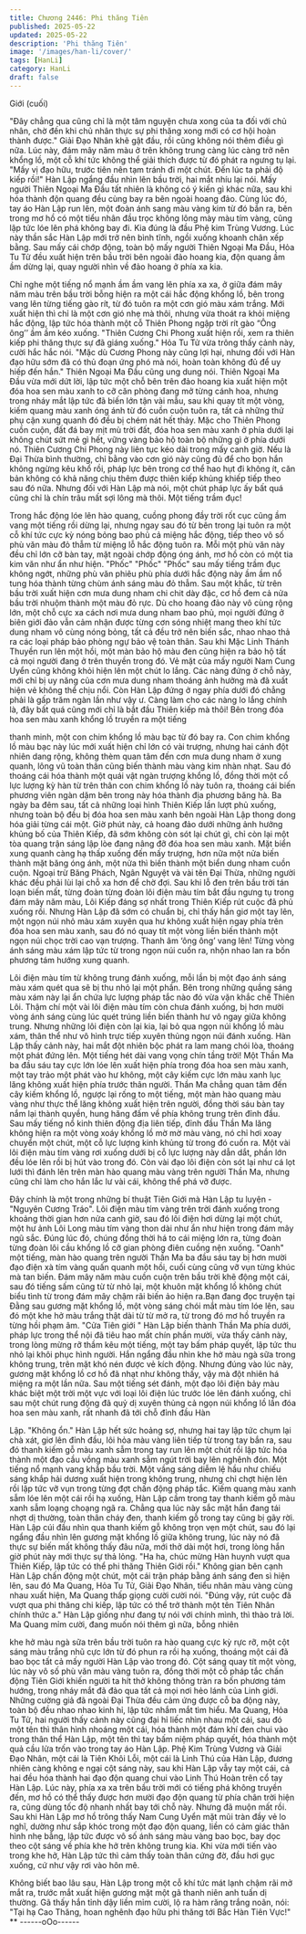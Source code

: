 ```yaml
---
title: Chương 2446: Phi thăng Tiên
published: 2025-05-22
updated: 2025-05-22
description: 'Phi thăng Tiên'
image: '/images/han-li/cover/'
tags: [HanLi]
category: HanLi
draft: false
---
```


Giới (cuối)

"Đây chẳng qua cũng chỉ là một tâm nguyện chưa xong của ta đối
với chủ nhân, chờ đến khi chủ nhân thực sự phi thăng xong mới
có cơ hội hoàn thành được." Giải Đạo Nhân khẽ gật đầu, rồi cũng
không nói thêm điều gì nữa.
Lúc này, đám mây năm màu ở trên không trung càng lúc càng trở
nên khổng lồ, một cỗ khí tức không thể giải thích được từ đó phát
ra ngưng tụ lại.
"Mấy vị đạo hữu, trước tiên nên tạm tránh đi một chút. Đến lúc ta
phải độ kiếp rồi!" Hàn Lập ngẩng đầu nhìn lên bầu trời, hai mắt
nhíu lại nói.
Mấy người Thiên Ngoại Ma Đầu tất nhiên là không có ý kiến gì
khác nữa, sau khi hóa thành độn quang đều cùng bay ra bên
ngoài hoang đảo.
Cùng lúc đó, tay áo Hàn Lập run lên, một đoàn ánh sang màu
vàng kim từ đó bắn ra, bên trong mơ hồ có một tiểu nhân đầu trọc
không lông mày màu tím vàng, cũng lập tức lóe lên phá không
bay đi.
Kia đúng là đầu Phệ kim Trùng Vương.
Lúc này thần sắc Hàn Lập mới trở nên bình tĩnh, ngồi xuống
khoanh chân xếp bằng.
Sau mấy cái chớp động, toàn bộ mấy người Thiên Ngoại Ma Đầu,
Hỏa Tu Tử đều xuất hiện trên bầu trời bên ngoài đảo hoang kia,
độn quang ầm ầm dừng lại, quay người nhìn về đảo hoang ở phía
xa kia.

Chỉ nghe một tiếng nổ mạnh ầm ầm vang lên phía xa xa, ở giữa
đám mây năm màu trên bầu trời bỗng hiện ra một cái hắc động
khổng lồ, bên trong vang lên từng tiếng gào rít, từ đó tuôn ra một
cơn gió màu xám trắng.
Mới xuất hiện thì chỉ là một cơn gió nhẹ mà thôi, nhưng vừa thoát
ra khỏi miệng hắc động, lập tức hóa thành một cỗ Thiên Phong
ngập trời rít gào “Ông ông’’ ầm ầm kéo xuống.
"Thiên Cương Chi Phong xuất hiện rồi, xem ra thiên kiếp phi
thăng thực sự đã giáng xuống." Hỏa Tu Tử vừa trông thấy cảnh
này, cười hắc hắc nói.
"Mặc dù Cương Phong này cũng lợi hại, nhưng đối với Hàn đạo
hữu sớm đã có thủ đoạn ứng phó mà nói, hoàn toàn không đủ để
uy hiếp đến hắn." Thiên Ngoại Ma Đầu cũng ung dung nói.
Thiên Ngoại Ma Đầu vừa mới dứt lời, lập tức một chỗ bên trên
đảo hoang kia xuất hiện một đóa hoa sen màu xanh to cỡ căn
phòng đang mở từng cánh hoa, nhưng trong nháy mắt lập tức đã
biến lớn tận vài mẫu, sau khi quay tít một vòng, kiếm quang màu
xanh óng ánh từ đó cuồn cuộn tuôn ra, tất cả những thứ phụ cận
xung quanh đó đều bị chém nát hết thảy.
Mặc cho Thiên Phong cuồn cuộn, đất đá bay mịt mù trời đất, đóa
hoa sen màu xanh ở phía dưới lại không chút sứt mẻ gì hết, vững
vàng bảo hộ toàn bộ những gì ở phía dưới nó.
Thiên Cương Chi Phong này liên tục kéo dài trong mấy canh giờ.
Nếu là Đại Thừa bình thường, chỉ bằng vào cơn gió này cũng đủ
để cho bọn hắn không ngừng kêu khổ rồi, pháp lực bên trong cơ
thể hao hụt đi không ít, căn bản không có khả năng chịu thêm
được thiên kiếp khủng khiếp tiếp theo sau đó nữa.
Nhưng đối với Hàn Lập mà nói, một chút pháp lực ấy bất quá
cũng chỉ là chín trâu mất sợi lông mà thôi.
Một tiếng trầm đục!

Trong hắc động lóe lên hào quang, cuồng phong đầy trời rốt cục
cũng ầm vang một tiếng rồi dừng lại, nhưng ngay sau đó từ bên
trong lại tuôn ra một cỗ khí tức cực kỳ nóng bỏng bao phủ cả
miệng hắc động, tiếp theo vô số phù văn màu đỏ thẫm từ miệng
lỗ hắc động tuôn ra.
Mỗi một phù văn này đều chỉ lớn cỡ bàn tay, mặt ngoài chớp
động óng ánh, mơ hồ còn có một tia kim văn như ẩn như hiện.
"Phốc" "Phốc" "Phốc" sau mấy tiếng trầm đục không ngớt, những
phù văn phiêu phù phía dưới hắc động này ầm ầm nổ tung hóa
thành từng chùm ánh sáng màu đỏ thẫm.
Sau một khắc, từ trên bầu trời xuất hiện cơn mưa dung nham chi
chit dày đặc, cơ hồ đem cả nửa bầu trời nhuộm thành một màu
đỏ rực.
Dù cho hoang đảo này vô cùng rộng lớn, một chỗ cực xa cách nơi
mưa dung nham bao phủ, mọi người đứng ở biên giới đảo vẫn
cảm nhận được từng cơn sóng nhiệt mang theo khí tức dung
nham vô cùng nóng bỏng, tất cả đều trở nên biến sắc, nhao nhao
thả ra các loại pháp bảo phòng ngự bảo vệ toàn thân.
Sau khi Mặc Linh Thánh Thuyền run lên một hồi, một màn bảo hộ
màu đen cũng hiện ra bảo hộ tất cả mọi người đang ở trên thuyền
trong đó.
Vẻ mặt của mấy người Nam Cung Uyển cũng không khỏi hiện lên
một chút lo lắng.
Các nàng đứng ở chỗ này, mới chỉ bị uy năng của cơn mưa dung
nham thoáng ảnh hưởng mà đã xuất hiện vẻ không thể chịu nổi.
Còn Hàn Lập đứng ở ngay phía dưới đó chẳng phải là gấp trăm
ngàn lần như vậy ư.
Càng làm cho các nàng lo lắng chính là, đây bất quá cũng mới chỉ
là bắt đầu Thiên kiếp mà thôi!
Bên trong đóa hoa sen màu xanh khổng lồ truyền ra một tiếng

thanh minh, một con chim khổng lồ màu bạc từ đó bay ra.
Con chim khổng lồ màu bạc này lúc mới xuất hiện chỉ lớn có vài
trượng, nhưng hai cánh đột nhiên dang rộng, không thèm quan
tâm đến cơn mưa dung nham ở xung quanh, lông vũ toàn thân
cũng biến thành màu vàng kim nhàn nhạt. Sau đó thoáng cái hóa
thành một quái vật ngàn trượng khổng lồ, đồng thời một cổ lực
lượng kỳ hàn từ trên thân con chim khổng lồ này tuôn ra, thoáng
cái biến phương viên ngàn dặm bên trong này hóa thành địa
phương băng hà.
Ba ngày ba đêm sau, tất cả những loại hình Thiên Kiếp lần lượt
phủ xuống, nhưng toàn bộ đều bị đóa hoa sen màu xanh bên
ngoài Hàn Lập thong dong hóa giải từng cái một.
Giờ phút này, cả hoang đảo dưới những ảnh hưởng khủng bố của
Thiên Kiếp, đã sớm không còn sót lại chút gì, chỉ còn lại một tòa
quang trận sáng lập lòe đang nâng đỡ đóa hoa sen màu xanh.
Mặt biển xung quanh càng hạ thấp xuống đến mấy trượng, hơn
nữa một nửa biến thành mặt băng óng ánh, một nửa thì biến
thành một biển dung nham cuồn cuộn.
Ngoại trừ Băng Phách, Ngân Nguyệt và vài tên Đại Thừa, những
người khác đều phải lùi lại chỗ xa hơn để chờ đợi.
Sau khi lỗ đen trên bầu trời tán loạn biến mất, từng đoàn từng
đoàn lôi điện màu tím bắt đầu ngưng tụ trong đám mây năm màu,
Lôi Kiếp đáng sợ nhất trong Thiên Kiếp rút cuộc đã phủ xuống rồi.
Nhưng Hàn Lập đã sớm có chuẩn bị, chỉ thấy hắn giơ một tay lên,
một ngọn núi nhỏ màu xám xuyên qua hư không xuất hiện ngay
phía trên đóa hoa sen màu xanh, sau đó nó quay tít một vòng liền
biến thành một ngọn núi chọc trời cao vạn trượng.
Thanh âm ‘ông ông’ vang lên!
Từng vòng ánh sáng màu xám lập tức từ trong ngọn núi cuốn ra,
nhộn nhao lan ra bốn phương tám hướng xung quanh.

Lôi điện màu tím từ không trung đánh xuống, mỗi lần bị một đạo
ánh sáng màu xám quét qua sẽ bị thu nhỏ lại một phần.
Bên trong những quầng sáng màu xám này lại ẩn chứa lực lượng
pháp tắc nào đó vừa vặn khắc chế Thiên Lôi.
Thậm chí một vài lôi điện màu tím còn chưa đánh xuống, bị hơn
mười vòng ánh sáng cùng lúc quét trúng liền biến thành hư vô
ngay giữa không trung.
Nhưng những lôi điện còn lại kia, lại bỏ qua ngọn núi khổng lồ
màu xám, thân thể như vô hình trực tiếp xuyên thủng ngọn núi
đánh xuống.
Hàn Lập thấy cảnh này, hai mắt đột nhiên bộc phát ra lam mang
chói lòa, thoáng một phát đứng lên.
Một tiếng hét dài vang vọng chín tầng trời!
Một Thần Ma ba đầu sáu tay cực lớn lóe lên xuất hiện phía trong
đóa hoa sen màu xanh, một tay trảo một phát vào hư không, một
cây kiếm cực lớn màu xanh lục lăng không xuất hiện phía trước
thân người.
Thần Ma chẳng quan tâm đến cây kiếm khổng lồ, ngược lại rống
to một tiếng, một màn hào quang màu vàng như thực thể lăng
không xuất hiện trên người, đồng thời sáu bàn tay nắm lại thành
quyền, hung hăng đấm về phía không trung trên đỉnh đầu.
Sau mấy tiếng nổ kinh thiên động địa liên tiếp, đỉnh đầu Thần Ma
lăng không hiện ra một vòng xoáy khổng lồ mờ mờ màu vàng, nó
chỉ hơi xoay chuyển một chút, một cỗ lực lượng kinh khủng từ
trong đó cuốn ra.
Một vài lôi điện màu tím vàng rơi xuống dưới bị cỗ lực lượng này
dẫn dắt, phần lớn đều lóe lên rồi bị hút vào trong đó.
Còn vài đạo lôi điện còn sót lại như cá lọt lưới thì đánh lên trên
màn hào quang màu vàng trên người Thần Ma, nhưng cũng chỉ
làm cho hắn lắc lư vài cái, không thể phá vỡ được.

Đây chính là một trong những bí thuật Tiên Giới mà Hàn Lập tu
luyện - "Nguyên Cương Tráo".
Lôi điện màu tím vàng trên trời đánh xuống trong khoảng thời gian
hơn nửa canh giờ, sau đó lôi điện hơi dừng lại một chút, một hư
ảnh Lôi Long màu tím vàng thon dài như ẩn như hiện trong đám
mây ngũ sắc.
Đúng lúc đó, chúng đồng thời há to cái miệng lớn ra, từng đoàn
từng đoàn lôi cầu khổng lồ cỡ gian phòng điên cuồng nện xuống.
"Oanh" một tiếng, màn hào quang trên người Thần Ma ba đầu
sáu tay bị hơn mười đạo điện xà tím vàng quấn quanh một hồi,
cuối cùng cũng vỡ vụn từng khúc mà tan biến.
Đám mây năm màu cuồn cuộn trên bầu trời khẽ động một cái,
sau đó tiếng sấm cũng từ từ nhỏ lại, một khuôn mặt khổng lồ
không chút biểu tình từ trong đám mây chậm rãi biến ảo hiện
ra.Bạn đang đọc truyện tại
Đằng sau gương mặt khổng lồ, một vòng sáng chói mắt màu tím
lóe lên, sau đó một khe hở màu trắng thật dài từ từ mở ra, từ
trong đó mơ hồ truyền ra từng hồi phạm âm.
"Cửa Tiên giới "
Hàn Lập biến thành Thần Ma phía dưới, pháp lực trong thể nội đã
tiêu hao mất chín phần mười, vừa thấy cảnh này, trong lòng
mừng rỡ thầm kêu một tiếng, một tay bấm pháp quyết, lập tức thu
nhỏ lại khôi phục hình người. Hắn ngẩng đầu nhìn khe hở màu
ngà sữa trong không trung, trên mặt khó nén được vẻ kích động.
Nhưng đúng vào lúc này, gương mặt khổng lồ cơ hồ đã nhạt như
không thấy, vậy mà đột nhiên há miệng ra một lần nữa.
Sau một tiếng sét đánh, một đạo lôi điện bảy màu khác biệt một
trời một vực với loại lôi điện lúc trước lóe lên đánh xuống, chỉ sau
một chút rung động đã quỷ dị xuyên thủng cả ngọn núi khổng lồ
lần đóa hoa sen màu xanh, rất nhanh đã tới chỗ đỉnh đầu Hàn

Lập.
"Không ổn."
Hàn Lập hết sức hoảng sợ, nhưng hai tay lập tức chụm lại chà
xát, giơ lên đỉnh đầu, lôi hỏa màu vàng liên tiếp từ trong tay bắn
ra, sau đó thanh kiếm gỗ màu xanh sẫm trong tay run lên một
chút rồi lập tức hóa thành một đạo cầu vồng màu xanh sẫm ngút
trời bay lên nghênh đón.
Một tiếng nổ mạnh vang khắp bầu trời.
Một vầng sáng diễm lệ hầu như chiếu sáng khắp hải dương xuất
hiện trong không trung, nhưng chỉ chợt hiện lên rồi lập tức vỡ vụn
trong từng đợt chấn động pháp tắc.
Kiếm quang màu xanh sẫm lóe lên một cái rồi hạ xuống, Hàn Lập
cầm trong tay thanh kiếm gỗ màu xanh sẫm loạng choạng ngã ra.
Chẳng qua lúc này sắc mặt hắn đang tái nhợt dị thường, toàn
thân cháy đen, thanh kiếm gỗ trong tay cũng bị gãy rời.
Hàn Lập cúi đầu nhìn qua thanh kiếm gỗ không trọn vẹn một chút,
sau đó lại ngẩng đầu nhìn lên gương mặt khổng lồ giữa không
trung, lúc này nó đã thực sự biến mất không thấy đâu nữa, mới
thở dài một hơi, trong lòng hắn giờ phút này mới thực sự thả lỏng.
"Ha ha, chúc mừng Hàn huynh vượt qua Thiên Kiếp, lập tức có
thể phi thăng Thiên Giới rồi."
Không gian bên cạnh Hàn Lập chấn động một chút, một cái trận
pháp bằng ánh sáng đen sì hiện lên, sau đó Ma Quang, Hỏa Tu
Tử, Giải Đạo Nhân, tiểu nhân màu vàng cùng nhau xuất hiện, Ma
Quang thấp giọng cười cười nói.
"Đúng vậy, rút cuộc đã vượt qua phi thăng chi kiếp, lập tức có thể
trở thành một tên Tiên Nhân chính thức a." Hàn Lập giống như
đang tự nói với chính mình, thì thào trả lời.
Ma Quang mỉm cười, đang muốn nói thêm gì nữa, bỗng nhiên

khe hở màu ngà sữa trên bầu trời tuôn ra hào quang cực kỳ rực
rỡ, một cột sáng màu trắng nhũ cực lớn từ đó phun ra rồi hạ
xuống, thoáng một cái đã bao bọc tất cả mấy người Hàn Lập vào
trong đó.
Cột sáng quay tít một vòng, lúc này vô số phù văn màu vàng tuôn
ra, đồng thời một cỗ pháp tắc chấn động Tiên Giới khiến người ta
hít thở không thông tràn ra bốn phương tám hướng, trong nháy
mắt đã đảo qua tất cả mọi nơi hẻo lánh của Linh giới.
Những cường giả đã ngoài Đại Thừa đều cảm ứng được cỗ ba
động này, toàn bộ đều nhao nhao kinh hỉ, lập tức nhắm mắt tìm
hiểu.
Ma Quang, Hỏa Tu Tử, hai người thấy cảnh này cũng đại hỉ liếc
nhìn nhau một cái, sau đó một tên thì thân hình nhoáng một cái,
hóa thành một đám khí đen chui vào trong thân thể Hàn Lập, một
tên thì tay bấm niệm pháp quyết, hóa thành một quả cầu lửa trốn
vào trong tay áo Hàn Lập.
Phệ Kim Trùng Vương và Giải Đạo Nhân, một cái là Tiên Khôi Lỗi,
một cái là Linh Thú của Hàn Lập, đương nhiên càng không e ngại
cột sáng này, sau khi Hàn Lập vẫy tay một cái, cả hai đều hóa
thành hai đạo độn quang chui vào Linh Thú Hoàn trên cổ tay Hàn
Lập.
Lúc này, phía xa xa trên bầu trời mới có tiếng phá không truyền
đến, mơ hồ có thể thấy được hơn mười đạo độn quang từ phía
chân trời hiện ra, cũng dùng tốc độ nhanh nhất bay tới chỗ này.
Nhưng đã muộn mất rồi.
Sau khi Hàn Lập mơ hồ trông thấy Nam Cung Uyển mặt mũi tràn
đầy vẻ lo nghĩ, dường như sắp khóc trong một đạo độn quang,
liền có cảm giác thân hình nhẹ bẫng, lập tức được vô số ánh
sáng màu vàng bao bọc, bay dọc theo cột sáng về phía khe hở
trên không trung kia.
Khi vừa mới tiến vào trong khe hở, Hàn Lập tức thì cảm thấy toàn
thân cứng đờ, đầu hơi gục xuống, cứ như vậy rơi vào hôn mê.

Không biết bao lâu sau, Hàn Lập trong một cỗ khí tức mát lạnh
chậm rãi mở mắt ra, trước mắt xuất hiện gương mặt một gã thanh
niên anh tuấn dị thường.
Gã thấy hắn tỉnh dậy liền mỉm cười, lộ ra hàm răng trắng noãn,
nói:
"Tại hạ Cao Thăng, hoan nghênh đạo hữu phi thăng tới Bắc Hàn
Tiên Vực!"
**
------oOo------
